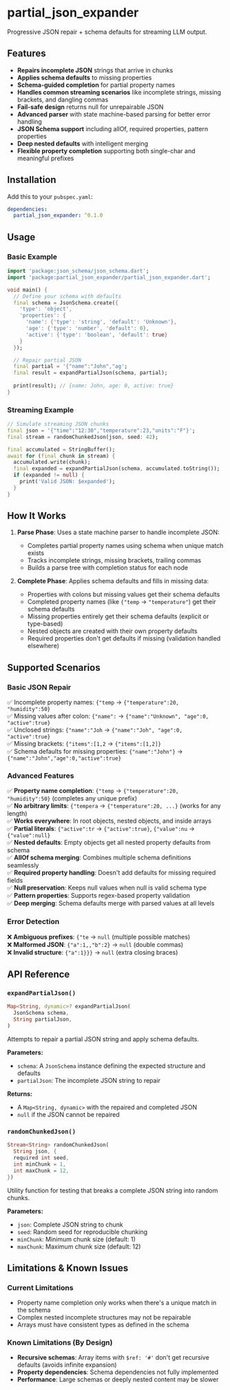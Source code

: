 # partial_json_expander

Progressive JSON repair + schema defaults for streaming LLM output.

## Features

- **Repairs incomplete JSON** strings that arrive in chunks
- **Applies schema defaults** to missing properties
- **Schema-guided completion** for partial property names
- **Handles common streaming scenarios** like incomplete strings, missing
  brackets, and dangling commas
- **Fail-safe design** returns null for unrepairable JSON
- **Advanced parser** with state machine-based parsing for better error handling
- **JSON Schema support** including allOf, required properties, pattern properties
- **Deep nested defaults** with intelligent merging
- **Flexible property completion** supporting both single-char and meaningful prefixes

## Installation

Add this to your `pubspec.yaml`:

```yaml
dependencies:
  partial_json_expander: ^0.1.0
```

## Usage

### Basic Example

```dart
import 'package:json_schema/json_schema.dart';
import 'package:partial_json_expander/partial_json_expander.dart';

void main() {
  // Define your schema with defaults
  final schema = JsonSchema.create({
    'type': 'object',
    'properties': {
      'name': {'type': 'string', 'default': 'Unknown'},
      'age': {'type': 'number', 'default': 0},
      'active': {'type': 'boolean', 'default': true}
    }
  });

  // Repair partial JSON
  final partial = '{"name":"John","ag';
  final result = expandPartialJson(schema, partial);
  
  print(result); // {name: John, age: 0, active: true}
}
```

### Streaming Example

```dart
// Simulate streaming JSON chunks
final json = '{"time":"12:30","temperature":23,"units":"F"}';
final stream = randomChunkedJson(json, seed: 42);

final accumulated = StringBuffer();
await for (final chunk in stream) {
  accumulated.write(chunk);
  final expanded = expandPartialJson(schema, accumulated.toString());
  if (expanded != null) {
    print('Valid JSON: $expanded');
  }
}
```

## How It Works

1. **Parse Phase**: Uses a state machine parser to handle incomplete JSON:
   - Completes partial property names using schema when unique match exists
   - Tracks incomplete strings, missing brackets, trailing commas
   - Builds a parse tree with completion status for each node

2. **Complete Phase**: Applies schema defaults and fills in missing data:
   - Properties with colons but missing values get their schema defaults
   - Completed property names (like `{"temp` → `"temperature"`) get their schema defaults  
   - Missing properties entirely get their schema defaults (explicit or type-based)
   - Nested objects are created with their own property defaults
   - Required properties don't get defaults if missing (validation handled elsewhere)

## Supported Scenarios

### Basic JSON Repair
✅ Incomplete property names: `{"temp` → `{"temperature":20, "humidity":50}`  
✅ Missing values after colon: `{"name":` → `{"name":"Unknown", "age":0, "active":true}`  
✅ Unclosed strings: `{"name":"Joh` → `{"name":"Joh", "age":0, "active":true}`  
✅ Missing brackets: `{"items":[1,2` → `{"items":[1,2]}`  
✅ Schema defaults for missing properties: `{"name":"John"}` → `{"name":"John","age":0,"active":true}`

### Advanced Features
✅ **Property name completion**: `{"temp` → `{"temperature":20, "humidity":50}` (completes any unique prefix)  
✅ **No arbitrary limits**: `{"tempera` → `{"temperature":20, ...}` (works for any length)  
✅ **Works everywhere**: In root objects, nested objects, and inside arrays  
✅ **Partial literals**: `{"active":tr` → `{"active":true}`, `{"value":nu` → `{"value":null}`  
✅ **Nested defaults**: Empty objects get all nested property defaults from schema  
✅ **AllOf schema merging**: Combines multiple schema definitions seamlessly  
✅ **Required property handling**: Doesn't add defaults for missing required fields  
✅ **Null preservation**: Keeps null values when null is valid schema type  
✅ **Pattern properties**: Supports regex-based property validation  
✅ **Deep merging**: Schema defaults merge with parsed values at all levels  

### Error Detection
❌ **Ambiguous prefixes**: `{"te` → `null` (multiple possible matches)  
❌ **Malformed JSON**: `{"a":1,,"b":2}` → `null` (double commas)  
❌ **Invalid structure**: `{"a":1}}}` → `null` (extra closing braces)

## API Reference

### `expandPartialJson()`

```dart
Map<String, dynamic>? expandPartialJson(
  JsonSchema schema,
  String partialJson,
)
```

Attempts to repair a partial JSON string and apply schema defaults.

**Parameters:**
- `schema`: A `JsonSchema` instance defining the expected structure and defaults
- `partialJson`: The incomplete JSON string to repair

**Returns:**
- A `Map<String, dynamic>` with the repaired and completed JSON
- `null` if the JSON cannot be repaired

### `randomChunkedJson()`

```dart
Stream<String> randomChunkedJson(
  String json, {
  required int seed,
  int minChunk = 1,
  int maxChunk = 12,
})
```

Utility function for testing that breaks a complete JSON string into random
chunks.

**Parameters:**
- `json`: Complete JSON string to chunk
- `seed`: Random seed for reproducible chunking
- `minChunk`: Minimum chunk size (default: 1)
- `maxChunk`: Maximum chunk size (default: 12)

## Limitations & Known Issues

### Current Limitations
- Property name completion only works when there's a unique match in the schema
- Complex nested incomplete structures may not be repairable
- Arrays must have consistent types as defined in the schema

### Known Limitations (By Design)
- **Recursive schemas**: Array items with `$ref: '#'` don't get recursive defaults (avoids infinite expansion)
- **Property dependencies**: Schema dependencies not fully implemented
- **Performance**: Large schemas or deeply nested content may be slower
